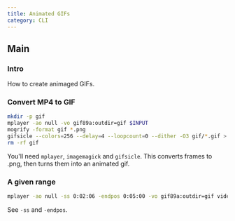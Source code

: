 ```yaml
---
title: Animated GIFs
category: CLI
---
```


## Main

### Intro

How to create animaged GIFs.

### Convert MP4 to GIF

```bash
mkdir -p gif
mplayer -ao null -vo gif89a:outdir=gif $INPUT
mogrify -format gif *.png
gifsicle --colors=256 --delay=4 --loopcount=0 --dither -O3 gif/*.gif > ${INPUT%.*}.gif
rm -rf gif
```

You'll need `mplayer`, `imagemagick` and `gifsicle`. This converts frames to .png, then turns them into an animated gif.

### A given range

```bash
mplayer -ao null -ss 0:02:06 -endpos 0:05:00 -vo gif89a:outdir=gif videofile.mp4
```

See `-ss` and `-endpos`.
